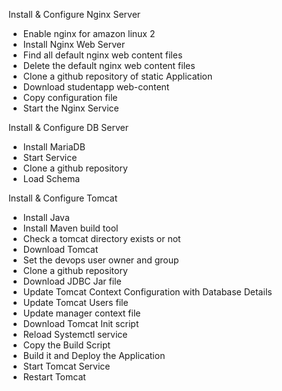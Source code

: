 Install & Configure Nginx Server
  - Enable nginx for amazon linux 2
  - Install Nginx Web Server
  - Find all default nginx web content files
  - Delete the default nginx web content files
  - Clone a github repository of static Application
  - Download studentapp  web-content
  - Copy configuration file
  - Start the Nginx Service

Install & Configure DB Server
  - Install MariaDB
  - Start Service
  - Clone a github repository
  - Load Schema

Install & Configure Tomcat
  - Install Java
  - Install Maven build tool
  - Check a tomcat directory exists or not
  - Download Tomcat
  - Set the devops user owner and group
  - Clone a github repository
  - Download JDBC Jar file
  - Update Tomcat Context Configuration with Database Details
  - Update Tomcat Users file
  - Update manager context file
  - Download Tomcat Init script
  - Reload Systemctl service
  - Copy the Build Script
  - Build it and Deploy the Application
  - Start Tomcat Service
  - Restart Tomcat
